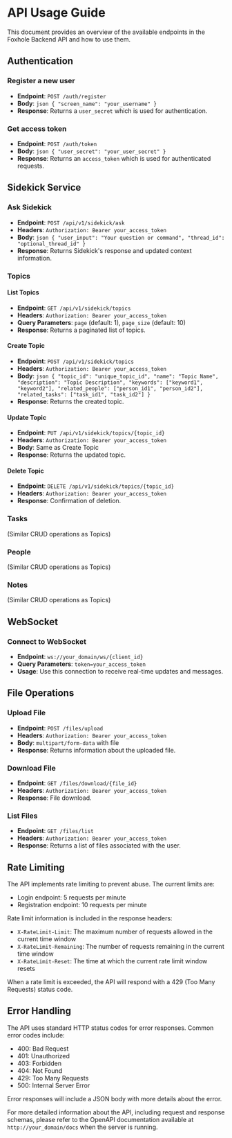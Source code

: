 # API Usage Guide

This document provides an overview of the available endpoints in the Foxhole Backend API and how to use them.

## Authentication

### Register a new user

- **Endpoint**: `POST /auth/register`
- **Body**:  ```json
  {
    "screen_name": "your_username"
  }  ```
- **Response**: Returns a `user_secret` which is used for authentication.

### Get access token

- **Endpoint**: `POST /auth/token`
- **Body**:  ```json
  {
    "user_secret": "your_user_secret"
  }  ```
- **Response**: Returns an `access_token` which is used for authenticated requests.

## Sidekick Service

### Ask Sidekick

- **Endpoint**: `POST /api/v1/sidekick/ask`
- **Headers**: `Authorization: Bearer your_access_token`
- **Body**:  ```json
  {
    "user_input": "Your question or command",
    "thread_id": "optional_thread_id"
  }  ```
- **Response**: Returns Sidekick's response and updated context information.

### Topics

#### List Topics

- **Endpoint**: `GET /api/v1/sidekick/topics`
- **Headers**: `Authorization: Bearer your_access_token`
- **Query Parameters**: `page` (default: 1), `page_size` (default: 10)
- **Response**: Returns a paginated list of topics.

#### Create Topic

- **Endpoint**: `POST /api/v1/sidekick/topics`
- **Headers**: `Authorization: Bearer your_access_token`
- **Body**:  ```json
  {
    "topic_id": "unique_topic_id",
    "name": "Topic Name",
    "description": "Topic Description",
    "keywords": ["keyword1", "keyword2"],
    "related_people": ["person_id1", "person_id2"],
    "related_tasks": ["task_id1", "task_id2"]
  }  ```
- **Response**: Returns the created topic.

#### Update Topic

- **Endpoint**: `PUT /api/v1/sidekick/topics/{topic_id}`
- **Headers**: `Authorization: Bearer your_access_token`
- **Body**: Same as Create Topic
- **Response**: Returns the updated topic.

#### Delete Topic

- **Endpoint**: `DELETE /api/v1/sidekick/topics/{topic_id}`
- **Headers**: `Authorization: Bearer your_access_token`
- **Response**: Confirmation of deletion.

### Tasks

(Similar CRUD operations as Topics)

### People

(Similar CRUD operations as Topics)

### Notes

(Similar CRUD operations as Topics)

## WebSocket

### Connect to WebSocket

- **Endpoint**: `ws://your_domain/ws/{client_id}`
- **Query Parameters**: `token=your_access_token`
- **Usage**: Use this connection to receive real-time updates and messages.

## File Operations

### Upload File

- **Endpoint**: `POST /files/upload`
- **Headers**: `Authorization: Bearer your_access_token`
- **Body**: `multipart/form-data` with file
- **Response**: Returns information about the uploaded file.

### Download File

- **Endpoint**: `GET /files/download/{file_id}`
- **Headers**: `Authorization: Bearer your_access_token`
- **Response**: File download.

### List Files

- **Endpoint**: `GET /files/list`
- **Headers**: `Authorization: Bearer your_access_token`
- **Response**: Returns a list of files associated with the user.

## Rate Limiting

The API implements rate limiting to prevent abuse. The current limits are:

- Login endpoint: 5 requests per minute
- Registration endpoint: 10 requests per minute

Rate limit information is included in the response headers:

- `X-RateLimit-Limit`: The maximum number of requests allowed in the current time window
- `X-RateLimit-Remaining`: The number of requests remaining in the current time window
- `X-RateLimit-Reset`: The time at which the current rate limit window resets

When a rate limit is exceeded, the API will respond with a 429 (Too Many Requests) status code.

## Error Handling

The API uses standard HTTP status codes for error responses. Common error codes include:

- 400: Bad Request
- 401: Unauthorized
- 403: Forbidden
- 404: Not Found
- 429: Too Many Requests
- 500: Internal Server Error

Error responses will include a JSON body with more details about the error.

For more detailed information about the API, including request and response schemas, please refer to the OpenAPI documentation available at `http://your_domain/docs` when the server is running.
